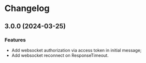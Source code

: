 # Changelog

## 3.0.0 (2024-03-25)

### Features

- Add websocket authorization via access token in initial message;
- Add websocket reconnect on ResponseTimeout.
